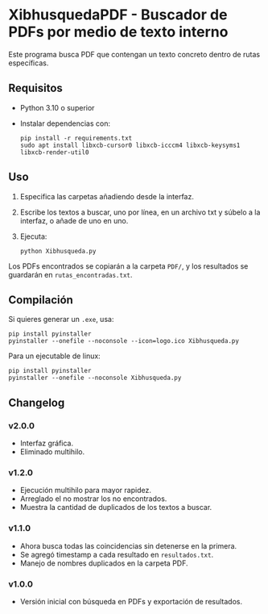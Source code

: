 
# XibhusquedaPDF - Buscador de PDFs por medio de texto interno

Este programa busca PDF que contengan un texto concreto dentro de rutas específicas.

## Requisitos
- Python 3.10 o superior
- Instalar dependencias con:

  ```
  pip install -r requirements.txt
  sudo apt install libxcb-cursor0 libxcb-icccm4 libxcb-keysyms1 libxcb-render-util0
  ```

## Uso
1. Especifica las carpetas añadiendo desde la interfaz.
2. Escribe los textos a buscar, uno por línea, en un archivo txt y súbelo a la interfaz, o añade de uno en uno.
3. Ejecuta:

   ```
   python Xibhusqueda.py
   ```

Los PDFs encontrados se copiarán a la carpeta `PDF/`, y los resultados se guardarán en `rutas_encontradas.txt`.

## Compilación
Si quieres generar un `.exe`, usa:

  ```
  pip install pyinstaller
  pyinstaller --onefile --noconsole --icon=logo.ico Xibhusqueda.py
  ```
Para un ejecutable de linux:

  ```
  pip install pyinstaller
  pyinstaller --onefile --noconsole Xibhusqueda.py
  ```

## Changelog

### v2.0.0
- Interfaz gráfica.
- Eliminado multihilo.

### v1.2.0
- Ejecución multihilo para mayor rapidez.
- Arreglado el no mostrar los no encontrados.
- Muestra la cantidad de duplicados de los textos a buscar.

### v1.1.0
- Ahora busca todas las coincidencias sin detenerse en la primera.
- Se agregó timestamp a cada resultado en `resultados.txt`.
- Manejo de nombres duplicados en la carpeta PDF.

### v1.0.0
- Versión inicial con búsqueda en PDFs y exportación de resultados.

